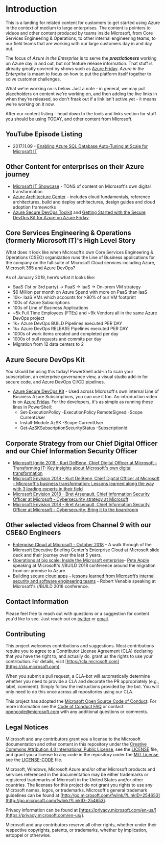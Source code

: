 # Introduction

This is a landing for related content for customers to get started using Azure in the context of medium to large enterprises. The content is pointers to videos and other content produced by teams inside Microsoft, from Core Services Engineering & Operations, to other internal engineering teams, to our field teams that are working with our large customers day in and day out.

The focus of *Azure in the Enterprise* is to serve the ***practictioners*** working on Azure day in and out, but *not* feature release information. That stuff is already greatly covered by shows such as [Azure Friday](https://azure.microsoft.com/resources/videos/azure-friday/). *Azure in the Enterprise* is meant to focus on how to put the platform itself together to solve customer challenges.

What we're working on is below. Just a note - in general, we may put placeholders on content we're working on, and then adding the live links in when they're released, so don't freak out if a link isn't active yet - it means we're working on it now.

After our content listing - head down to the tools and links section for stuff you should be using TODAY, and other content from Microsoft.

## YouTube Episode Listing

- 2017.11.09 - [Enabling Azure SQL Database Auto-Tuning at Scale for Microsoft IT](https://www.youtube.com/watch?v=hmYL5wyJnfA)

## Other Content for enterprises on their Azure journey

- [Microsoft IT Showcase](https://www.microsoft.com/itshowcase) - TONS of content on Microsoft's own digital transformation
- [Azure Architecture Center](https://docs.microsoft.com/azure/architecture/) - includes cloud fundamentals, reference architectures, build and deploy architectures, design guides and cloud adoption frameworks
- [Azure Secure DevOps Toolkit](https://github.com/azsk/DevOpsKit) and [Getting Started with the Secure DevOps Kit for Azure on Azure Friday](https://channel9.msdn.com/Shows/Azure-Friday/Getting-started-with-the-Secure-DevOps-Kit-for-Azure-AzSK)

## Core Services Engineering & Operations (formerly Microsoft IT)'s High Level Story

What does it look like when Microsoft’s own Core Services Engineering & Operations (CSEO) organization runs the Line of Business applications for the company on the full suite of Microsoft Cloud services including Azure, Microsoft 365 and Azure DevOps?

As of January 2019, here’s what it looks like:

- SaaS (1st or 3rd party) -> PaaS -> IaaS -> On-prem VM strategy
- $9 Million per month on Azure Spend with more on PaaS than IaaS
- 10k+ IaaS VMs which accounts for >90% of our VM footprint
- 100s of Azure Subscriptions
- 100s of Line of Business Applications
- ~5k Full Time Employees (FTEs) and ~9k Vendors all in the same Azure DevOps project
- 1k+ Azure DevOps BUILD Pipelines executed PER DAY
- 1k+ Azure DevOps RELEASE Pipelines executed PER DAY
- 1000s of work items created and completed per day
- 1000s of pull requests and commits per day
- Migration from 12 data centers to 2

## Azure Secure DevOps Kit

You should be using this today! PowerShell add-in to scan your subscription, an enterprise governance view, a visual studio add-in for secure code, and Azure DevOps CI/CD pipelines.

- [Azure Secure DevOps Kit](http://aka.ms/devopskit) - Used across Microsoft's own internal Line of Business Azure Subscriptions, you can use it too. An introduction video is on [Azure Friday](http://aka.ms/devopskit/azurefriday). For the developers, it's as simple as running these lines in PowerShell:
  - Set-ExecutionPolicy -ExecutionPolicy RemoteSigned -Scope CurrentUser
  - Install-Module AzSK -Scope CurrentUser
  - Get-AzSKSubscriptionSecurityStatus -SubscriptionId

## Corporate Strategy from our Chief Digital Officer and our Chief Information Security Officer

- [Microsoft Ignite 2018 - Kurt DelBene, Chief Digital Officer at Microsoft - Transforming IT: Key insights about Microsoft's own digital transformation](https://myignite.techcommunity.microsoft.com/sessions/66276)
- [Microsoft Envision 2018 - Kurt DelBene, Chief Digital Officer at Microsoft - Microsoft's business transformation: Lessons learned along the way with 3 leading experts in their field](https://myenvision.microsoft.com/sessions/66030)
- [Microsoft Envision 2018 - Bret Arsenault, Chief Information Security Officer at Microsoft - Cybersecurity strategy at Microsoft](https://myenvision.microsoft.com/sessions/66107)
- [Microsoft Envision 2018 - Bret Arsenault, Chief Information Security Officer at Microsoft - Cybersecurity: Bring it to the boardroom](https://myenvision.microsoft.com/sessions/67163)

## Other selected videos from Channel 9 with our CSE&O Engineers

- [Enterprise Cloud at Microsoft - October 2018](https://www.youtube.com/watch?v=eacCccm-vg4) - A walk through of the Microsoft Executive Briefing Center's Enterprise Cloud at Microsoft slide deck and their journey over the last 5 years.
- [Operations at big scale: Inside the Microsoft enterprise](https://channel9.msdn.com/events/Build/2018/THR3602)- [Pete Apple](https://twitter.com/petebobapple) speaking at Microsoft's //BUILD 2018 conference around the migration from on-premise to Azure.
- [Building secure cloud apps – lessons learned from Microsoft’s internal security and software engineering teams](https://channel9.msdn.com/Events/Build/2018/BRK4001) - Robert Venable speaking at Microsoft's //BUILD 2018 conference.

## Contact Information

Please feel free to reach out with questions or a suggestion for content you'd like to see. Just reach out on [twitter](https://twitter.com/lyledodge) or [email](mailto:lyle.dodge@microsoft.com).

## Contributing

This project welcomes contributions and suggestions.  Most contributions require you to agree to a Contributor License Agreement (CLA) declaring that you have the right to, and actually do, grant us the rights to use your contribution. For details, visit [https://cla.microsoft.com](https://cla.microsoft.com).

When you submit a pull request, a CLA-bot will automatically determine whether you need to provide a CLA and decorate the PR appropriately (e.g., label, comment). Simply follow the instructions provided by the bot. You will only need to do this once across all repositories using our CLA.

This project has adopted the [Microsoft Open Source Code of Conduct](https://opensource.microsoft.com/codeofconduct/). For more information see the [Code of Conduct FAQ](https://opensource.microsoft.com/codeofconduct/faq/) or contact [opencode@microsoft.com](mailto:opencode@microsoft.com) with any additional questions or comments.

## Legal Notices

Microsoft and any contributors grant you a license to the Microsoft documentation and other content in this repository under the [Creative Commons Attribution 4.0 International Public License](https://creativecommons.org/licenses/by/4.0/legalcode),
see the [LICENSE](LICENSE) file, and grant you a license to any code in the repository under the [MIT License](https://opensource.org/licenses/MIT), see the
[LICENSE-CODE](LICENSE-CODE) file.

Microsoft, Windows, Microsoft Azure and/or other Microsoft products and services referenced in the documentation
may be either trademarks or registered trademarks of Microsoft in the United States and/or other countries.
The licenses for this project do not grant you rights to use any Microsoft names, logos, or trademarks.
Microsoft's general trademark guidelines can be found at [http://go.microsoft.com/fwlink/?LinkID=254653](http://go.microsoft.com/fwlink/?LinkID=254653).

Privacy information can be found at [https://privacy.microsoft.com/en-us/](https://privacy.microsoft.com/en-us/).

Microsoft and any contributors reserve all other rights, whether under their respective copyrights, patents,
or trademarks, whether by implication, estoppel or otherwise.
